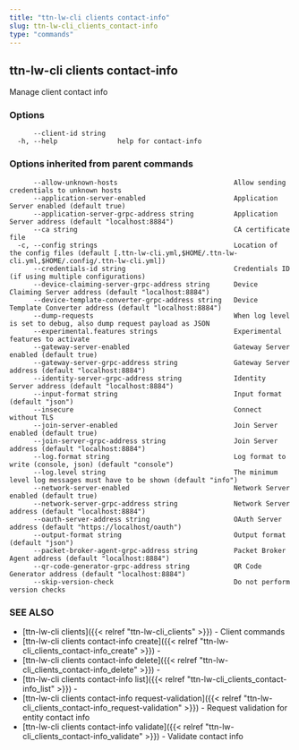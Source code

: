 ```yaml
---
title: "ttn-lw-cli clients contact-info"
slug: ttn-lw-cli_clients_contact-info
type: "commands"
---
```


## ttn-lw-cli clients contact-info

Manage client contact info

### Options

```
      --client-id string   
  -h, --help               help for contact-info
```

### Options inherited from parent commands

```
      --allow-unknown-hosts                             Allow sending credentials to unknown hosts
      --application-server-enabled                      Application Server enabled (default true)
      --application-server-grpc-address string          Application Server address (default "localhost:8884")
      --ca string                                       CA certificate file
  -c, --config strings                                  Location of the config files (default [.ttn-lw-cli.yml,$HOME/.ttn-lw-cli.yml,$HOME/.config/.ttn-lw-cli.yml])
      --credentials-id string                           Credentials ID (if using multiple configurations)
      --device-claiming-server-grpc-address string      Device Claiming Server address (default "localhost:8884")
      --device-template-converter-grpc-address string   Device Template Converter address (default "localhost:8884")
      --dump-requests                                   When log level is set to debug, also dump request payload as JSON
      --experimental.features strings                   Experimental features to activate
      --gateway-server-enabled                          Gateway Server enabled (default true)
      --gateway-server-grpc-address string              Gateway Server address (default "localhost:8884")
      --identity-server-grpc-address string             Identity Server address (default "localhost:8884")
      --input-format string                             Input format (default "json")
      --insecure                                        Connect without TLS
      --join-server-enabled                             Join Server enabled (default true)
      --join-server-grpc-address string                 Join Server address (default "localhost:8884")
      --log.format string                               Log format to write (console, json) (default "console")
      --log.level string                                The minimum level log messages must have to be shown (default "info")
      --network-server-enabled                          Network Server enabled (default true)
      --network-server-grpc-address string              Network Server address (default "localhost:8884")
      --oauth-server-address string                     OAuth Server address (default "https://localhost/oauth")
      --output-format string                            Output format (default "json")
      --packet-broker-agent-grpc-address string         Packet Broker Agent address (default "localhost:8884")
      --qr-code-generator-grpc-address string           QR Code Generator address (default "localhost:8884")
      --skip-version-check                              Do not perform version checks
```

### SEE ALSO

* [ttn-lw-cli clients]({{< relref "ttn-lw-cli_clients" >}})	 - Client commands
* [ttn-lw-cli clients contact-info create]({{< relref "ttn-lw-cli_clients_contact-info_create" >}})	 - 
* [ttn-lw-cli clients contact-info delete]({{< relref "ttn-lw-cli_clients_contact-info_delete" >}})	 - 
* [ttn-lw-cli clients contact-info list]({{< relref "ttn-lw-cli_clients_contact-info_list" >}})	 - 
* [ttn-lw-cli clients contact-info request-validation]({{< relref "ttn-lw-cli_clients_contact-info_request-validation" >}})	 - Request validation for entity contact info
* [ttn-lw-cli clients contact-info validate]({{< relref "ttn-lw-cli_clients_contact-info_validate" >}})	 - Validate contact info

